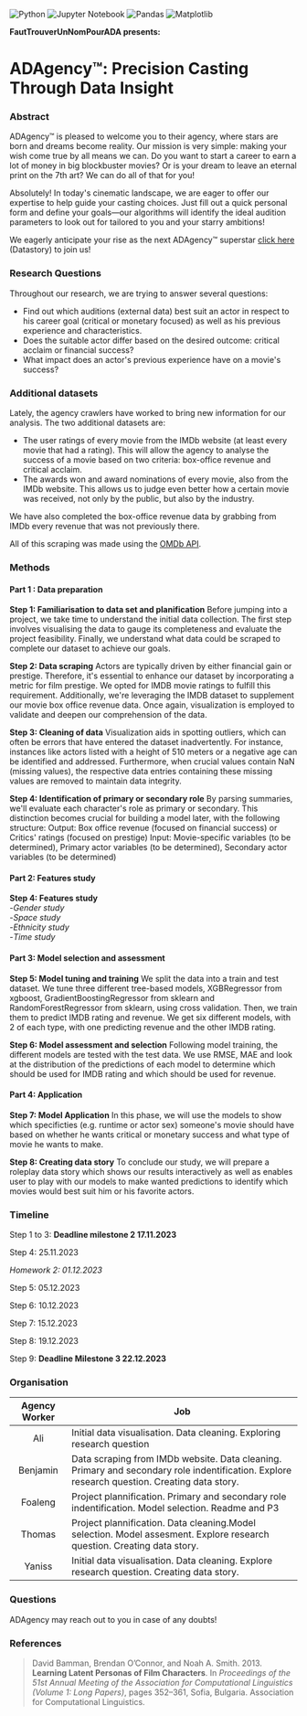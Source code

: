 ![Python](https://img.shields.io/badge/python-3670A0?style=for-the-badge&logo=python&logoColor=ffdd54)
![Jupyter Notebook](https://img.shields.io/badge/jupyter-%23FA0F00.svg?style=for-the-badge&logo=jupyter&logoColor=white)
![Pandas](https://img.shields.io/badge/pandas-%23150458.svg?style=for-the-badge&logo=pandas&logoColor=white)
![Matplotlib](https://img.shields.io/badge/Matplotlib-%23ffffff.svg?style=for-the-badge&logo=Matplotlib&logoColor=black)


**FautTrouverUnNomPourADA presents:**

# **ADAgency&trade;: Precision Casting Through Data Insight**

### Abstract

ADAgency&trade; is pleased to welcome you to their agency, where stars are born and dreams become reality. Our mission is very simple: making your wish come true by all means we can. Do you want to start a career to earn a lot of money in big blockbuster movies? Or is your dream to leave an eternal print on the 7th art? We can do all of that for you!

Absolutely! In today's cinematic landscape, we are eager to offer our expertise to help guide your casting choices. Just fill out a quick personal form and define your goals—our algorithms will identify the ideal audition parameters to look out for tailored to you and your starry ambitions!

We eagerly anticipate your rise as the next ADAgency&trade; superstar [click here](https://benjaminaouzir.github.io/adagency-inc/) (Datastory) to join us!

### Research Questions

Throughout our research, we are trying to answer several questions:
- Find out which auditions (external data) best suit an actor in respect to his career goal (critical or monetary focused) as well as his previous experience and characteristics. 
- Does the suitable actor differ based on the desired outcome: critical acclaim or financial success?
- What impact does an actor's previous experience have on a movie's success?

### Additional datasets

Lately, the agency crawlers have worked to bring new information for our analysis. The two additional datasets are:
- The user ratings of every movie from the IMDb website (at least every movie that had a rating). This will allow the agency to analyse the success of a movie based on two criteria: box-office revenue and critical acclaim.
- The awards won and award nominations of every movie, also from the IMDb website. This allows us to judge even better how a certain movie was received, not only by the public, but also by the industry.

We have also completed the box-office revenue data by grabbing from IMDb every revenue that was not previously there.

All of this scraping was made using the [OMDb API](https://www.omdbapi.com/).

### Methods

#### Part 1 : Data preparation
**Step 1: Familiarisation to data set and planification**
Before jumping into a project, we take time to understand the initial data collection. The first step involves visualising the data to gauge its completeness and evaluate the project feasibility. Finally, we understand what data could be scraped to complete our dataset to achieve our goals.

**Step 2: Data scraping**
Actors are typically driven by either financial gain or prestige. Therefore, it's essential to enhance our dataset by incorporating a metric for film prestige. We opted for IMDB movie ratings to fulfill this requirement. Additionally, we're leveraging the IMDB dataset to supplement our movie box office revenue data. Once again, visualization is employed to validate and deepen our comprehension of the data.

**Step 3: Cleaning of data**
Visualization aids in spotting outliers, which can often be errors that have entered the dataset inadvertently. For instance, instances like actors listed with a height of 510 meters or a negative age can be identified and addressed. Furthermore, when crucial values contain NaN (missing values), the respective data entries containing these missing values are removed to maintain data integrity.

**Step 4: Identification of primary or secondary role**
By parsing summaries, we'll evaluate each character's role as primary or secondary. This distinction becomes crucial for building a model later, with the following structure: 
Output: Box office revenue (focused on financial success) or Critics' ratings (focused on prestige) Input: Movie-specific variables (to be determined), Primary actor variables (to be determined), Secondary actor variables (to be determined)

#### Part 2: Features study
**Step 4: Features study**  
  -*Gender study*  
  -*Space study*  
  -*Ethnicity study*  
  -*Time study*  
  
#### Part 3: Model selection and assessment
**Step 5: Model tuning and training**
We split the data into a train and test dataset. We tune three different tree-based models, XGBRegressor from xgboost, GradientBoostingRegressor from sklearn and RandomForestRegressor from sklearn, using cross validation. Then, we train them to predict IMDB rating and revenue. We get six different models, with 2 of each type, with one predicting revenue and the other IMDB rating.

**Step 6: Model assessment and selection**
Following model training, the different models are tested with the test data. We use RMSE, MAE and look at the distribution of the predictions of each model to determine which should be used for IMDB rating and which should be used for revenue.

#### Part 4: Application
**Step 7: Model Application**
In this phase, we will use the models to show which specificties (e.g. runtime or actor sex) someone's movie should have based on whether he wants critical or monetary success and what type of movie he wants to make.

**Step 8: Creating data story**
To conclude our study, we will prepare a roleplay data story which shows our results interactively as well as enables user to play with our models to make wanted predictions to identify which movies would best suit him or his favorite actors.


### Timeline

Step 1 to 3: **Deadline milestone 2 17.11.2023**

Step 4: 25.11.2023

*Homework 2: 01.12.2023*

Step 5: 05.12.2023

Step 6: 10.12.2023

Step 7: 15.12.2023

Step 8: 19.12.2023

Step 9: **Deadline Milestone 3 22.12.2023**


### Organisation

| Agency Worker | Job |
|:-------------:|-----|
| Ali           | Initial data visualisation. Data cleaning. Exploring research question|
| Benjamin      | Data scraping from IMDb website. Data cleaning. Primary and secondary role indentification. Explore research question. Creating data story. |
| Foaleng       | Project plannification. Primary and secondary role indentification. Model selection. Readme and P3|
| Thomas        | Project plannification. Data cleaning.Model selection. Model assesment. Explore research question. Creating data story.|
| Yaniss        | Initial data visualisation. Data cleaning. Explore research question. Creating data story.|

### Questions

ADAgency may reach out to you in case of any doubts!

### References

> David Bamman, Brendan O’Connor, and Noah A. Smith. 2013. **Learning Latent Personas of Film Characters**. In *Proceedings of the 51st Annual Meeting of the Association for Computational Linguistics (Volume 1: Long Papers)*, pages 352–361, Sofia, Bulgaria. Association for Computational Linguistics.

